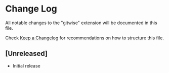 # Change Log

All notable changes to the "gitwise" extension will be documented in this file.

Check [Keep a Changelog](http://keepachangelog.com/) for recommendations on how to structure this file.

## [Unreleased]

- Initial release